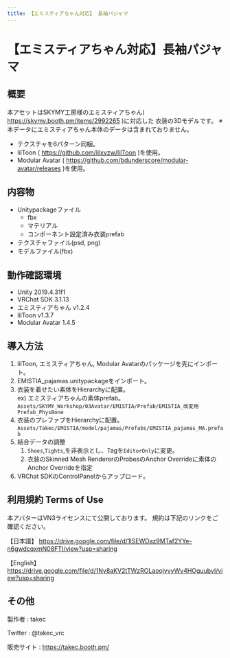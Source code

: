```yaml
---
title: 【エミスティアちゃん対応】 長袖パジャマ
---
```


# 【エミスティアちゃん対応】長袖パジャマ

## 概要
本アセットはSKYMY工房様のエミスティアちゃん( https://skymy.booth.pm/items/2992265 )に対応した
衣装の3Dモデルです。
※本データにエミスティアちゃん本体のデータは含まれておりません。

* テクスチャを6パターン同梱。
* lilToon ( https://github.com/lilxyzw/lilToon )を使用。
* Modular Avatar ( https://github.com/bdunderscore/modular-avatar/releases )を使用。

## 内容物
- Unitypackageファイル
  - fbx
  - マテリアル
  - コンポーネント設定済み衣装prefab
- テクスチャファイル(psd, png)
- モデルファイル(fbx)

## 動作確認環境
* Unity 2019.4.31f1
* VRChat SDK 3.1.13
* エミスティアちゃん v1.2.4
* lilToon v1.3.7
* Modular Avatar 1.4.5

## 導入方法
1. lilToon, エミスティアちゃん, Modular Avatarのパッケージを先にインポート。
2. EMISTIA_pajamas.unitypackageをインポート。
3. 衣装を着せたい素体をHierarchyに配置。  
   ex) エミスティアちゃんの素体prefab。  
   `Assets/SKYMY_Workshop/03Avatar/EMISTIA/Prefab/EMISTIA_改変用Prefab_PhysBone`
4. 衣装のプレファブをHierarchyに配置。
   `Assets/Takec/EMISTIA/model/pajamas/Prefabs/EMISTIA_pajamas_MA.prefab`
5. 結合データの調整
   1. `Shoes`,`Tights`,を非表示とし、Tagを`EditorOnly`に変更。
   2. 衣装のSkinned Mesh RendererのProbesのAnchor Overrideに素体のAnchor Overrideを指定
6. VRChat SDKのControlPanelからアップロード。

## 利用規約 Terms of Use
本アバターはVN3ライセンスにて公開しております。
規約は下記のリンクをご確認ください。

【日本語】
https://drive.google.com/file/d/1ISEWDaz9MTaf2YYe-n6gwdcqxmN08FTI/view?usp=sharing

【English】
https://drive.google.com/file/d/1Ny8aKV2tTWzROLaoojyvyWv4HOguubvI/view?usp=sharing

## その他
製作者
: takec

Twitter
: @takec_vrc

販売サイト
: https://takec.booth.pm/
